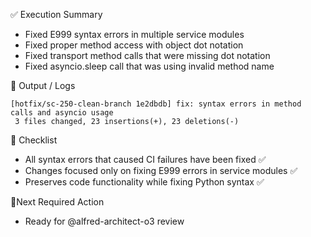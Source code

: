 ✅ Execution Summary

* Fixed E999 syntax errors in multiple service modules
* Fixed proper method access with object dot notation
* Fixed transport method calls that were missing dot notation
* Fixed asyncio.sleep call that was using invalid method name

🧪 Output / Logs
```console
[hotfix/sc-250-clean-branch 1e2dbdb] fix: syntax errors in method calls and asyncio usage
 3 files changed, 23 insertions(+), 23 deletions(-)
```

🧾 Checklist
- All syntax errors that caused CI failures have been fixed ✅
- Changes focused only on fixing E999 errors in service modules ✅
- Preserves code functionality while fixing Python syntax ✅

📍Next Required Action
- Ready for @alfred-architect-o3 review
